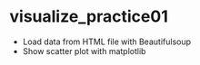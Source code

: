 # visualize_practice01
- Load data from HTML file with Beautifulsoup
- Show scatter plot with matplotlib

